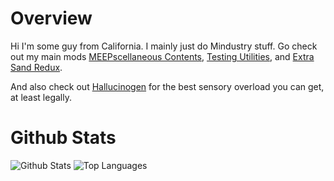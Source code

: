 # Overview
Hi I'm some guy from California. I mainly just do Mindustry stuff. Go check out my main mods [MEEPscellaneous Contents](https://github.com/MEEPofFaith/prog-mats-java), [Testing Utilities](https://github.com/MEEPofFaith/testing-utilities-java), and [Extra Sand Redux](https://github.com/MEEPofFaith/extra-sand-redux).

And also check out [Hallucinogen](https://github.com/MEEPofFaith/hallucinogen) for the best sensory overload you can get, at least legally.

# Github Stats
![Github Stats](https://github-readme-stats.vercel.app/api?username=MEEPofFaith&count_private=true&show_icons=true&include_all_commits=true&hide_border=true&count_private=true&theme=gotham)
![Top Languages](https://github-readme-stats.vercel.app/api/top-langs/?username=MEEPofFaith&show_icons=true&include_all_commits=true&hide_border=true&count_private=true&theme=gotham&langs_count=10)
